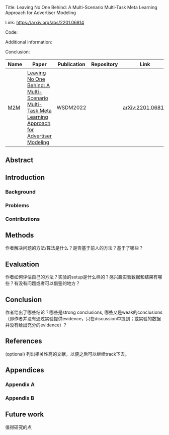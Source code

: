 Title: Leaving No One Behind: A Multi-Scenario Multi-Task Meta Learning Approach for Advertiser Modeling

Link: https://arxiv.org/abs/2201.06814

Code: 

Additional information: 

Conclusion: 

| Name                  | Paper                                                                                                                                                                                                                          | Publication | Repository | Link                                                 | Classification                                                                                                                                  |
| --------------------- | ------------------------------------------------------------------------------------------------------------------------------------------------------------------------------------------------------------------------------ | ----------- | ---------- | ---------------------------------------------------- | ----------------------------------------------------------------------------------------------------------------------------------------------- |
| [M2M](+Papers/M2M.md) | [Leaving No One Behind: A Multi-Scenario Multi-Task Meta Learning Approach for Advertiser Modeling](#Leaving%20No%20One%20Behind%20A%20Multi-Scenario%20Multi-Task%20Meta%20Learning%20Approach%20for%20Advertiser%20Modeling) | WSDM2022    |            | [arXiv:2201.06814](https://arxiv.org/abs/2201.06814) | [Multi-scenario learning](#Multi-scenario%20learning), [Click-through rate prediction](#Click-through%20rate%20prediction), Multi-task learning, Meta learning |

## Abstract



## Introduction

### Background



### Problems



### Contributions



## Methods

作者解决问题的方法/算法是什么？是否基于前人的方法？基于了哪些？

  

## Evaluation

作者如何评估自己的方法？实验的setup是什么样的？感兴趣实验数据和结果有哪些？有没有问题或者可以借鉴的地方？

  

## Conclusion

作者给出了哪些结论？哪些是strong conclusions, 哪些又是weak的conclusions（即作者并没有通过实验提供evidence，只在discussion中提到；或实验的数据并没有给出充分的evidence）?

  

## References

(optional) 列出相关性高的文献，以便之后可以继续track下去。




## Appendices

### Appendix A



### Appendix B



## Future work

值得研究的点









